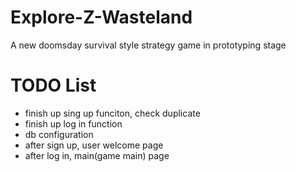 # Explore-Z-Wasteland
A new doomsday survival style strategy game in prototyping stage

# TODO List
* finish up sing up funciton, check duplicate
* finish up log in function
* db configuration
* after sign up, user welcome page
* after log in, main(game main) page


